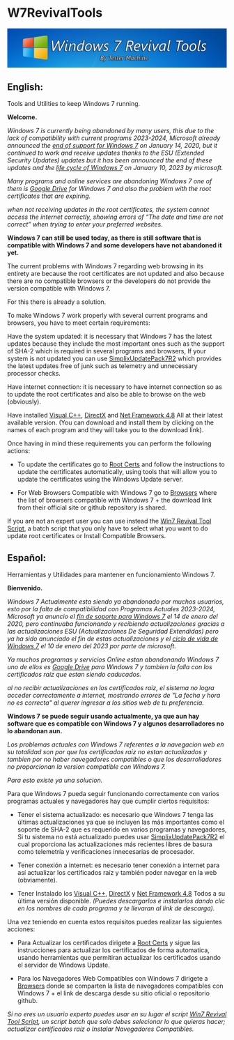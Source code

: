 # W7RevivalTools
![banner](https://github.com/TesterMachine/W7RevivalTools/blob/main/Assets/images/banner.png)

## English:
Tools and Utilities to keep Windows 7 running.

**Welcome.**

_Windows 7 is currently being abandoned by many users, this due to the lack of compatibility with current programs 2023-2024, Microsoft already announced the [end of support for Windows 7](https://support.microsoft.com/en-us/windows/windows-7-support-ended-on-january-14-2020-b75d4580-2cc7-895a-2c9c-1466d9a53962) on January 14, 2020, but it continued to work and receive updates thanks to the ESU (Extended Security Updates) updates but it has been announced the end of these updates and the [life cycle of Windows 7](https://learn.microsoft.com/en-us/lifecycle/products/windows-7) on January 10, 2023 by microsoft._

_Many programs and online services are abandoning Windows 7 one of them is [Google Drive](https://support.google.com/drive/thread/191968670/windows-7-will-not-be-supported-as-of-feb-does-this-mean-google-drive-will-no-longer-work-on-win-7?hl=en#:~:text=Google%20Drive%20will%20not%20be,may%20not%20work%20at%20all.) for Windows 7 and also the problem with the root certificates that are expiring._

_when not receiving updates in the root certificates, the system cannot access the internet correctly, showing errors of “The date and time are not correct” when trying to enter your preferred websites._

**Windows 7 can still be used today, as there is still software that is compatible with Windows 7 and some developers have not abandoned it yet.**

The current problems with Windows 7 regarding web browsing in its entirety are because the root certificates are not updated and also because there are no compatible browsers or the developers do not provide the version compatible with Windows 7.

For this there is already a solution.

To make Windows 7 work properly with several current programs and browsers, you have to meet certain requirements:

Have the system updated: it is necessary that Windows 7 has the latest updates because they include the most important ones such as the support of SHA-2 which is required in several programs and browsers, If your system is not updated you can use [SimplixUpdatePack7R2](https://blog.simplix.info/updatepack7r2/) which provides the latest updates free of junk such as telemetry and unnecessary processor checks.

Have internet connection: it is necessary to have internet connection so as to update the root certificates and also be able to browse on the web (obviously).

Have installed [Visual C++](https://github.com/abbodi1406/vcredist/releases/latest), [DirectX](https://github.com/stdin82/htfx/releases/download/v0.0.2/DirectX_Redist_Repack_x86_x64.zip) and [Net Framework 4.8](https://download.visualstudio.microsoft.com/download/pr/2d6bb6b2-226a-4baa-bdec-798822606ff1/8494001c276a4b96804cde7829c04d7f/ndp48-x86-x64-allos-enu.exe) All at their latest available version. (You can download and install them by clicking on the names of each program and they will take you to the download link).

Once having in mind these requirements you can perform the following actions:

* To update the certificates go to [Root Certs](https://github.com/TesterMachine/W7RevivalTools/tree/main/Root%20Certs) and follow the instructions to update the certificates automatically, using tools that will allow you to update the certificates using the Windows Update server.

* For Web Browsers Compatible with Windows 7 go to [Browsers](https://github.com/TesterMachine/W7RevivalTools/tree/main/Browsers) where the list of browsers compatible with Windows 7 + the download link from their official site or github repository is shared.

If you are not an expert user you can use instead the [Win7 Revival Tool Script](https://github.com/TesterMachine/W7RevivalTools/releases/latest), a batch script that you only have to select what you want to do update root certificates or Install Compatible Browsers.

## Español:
Herramientas y Utilidades para mantener en funcionamiento Windows 7.

**Bienvenido.** 

_Windows 7 Actualmente esta siendo ya abandonado por muchos usuarios, esto por la falta de compatibilidad con Programas Actuales 2023-2024, Microsoft ya anuncio el [fin de soporte para Windows 7](https://support.microsoft.com/es-es/windows/el-soporte-de-windows-7-finalizó-el-14-de-enero-de-2020-b75d4580-2cc7-895a-2c9c-1466d9a53962) el 14 de enero del 2020, pero continuaba funcionando y recibiendo actualizaciones gracias a las actualizaciones ESU (Actualizaciones De Seguridad Extendidas) pero ya ha sido anunciado el fin de estas actualizaciones y el [ciclo de vida de Windows 7](https://learn.microsoft.com/es-es/lifecycle/products/windows-7) el 10 de enero del 2023 por parte de microsoft._

_Ya muchos programas y servicios Online estan abandonando Windows 7 uno de ellos es [Google Drive](https://support.google.com/drive/thread/191968670/windows-7-will-not-be-supported-as-of-feb-does-this-mean-google-drive-will-no-longer-work-on-win-7?hl=en#:~:text=Google%20Drive%20will%20not%20be,may%20not%20work%20at%20all.) para Windows 7 y tambien la falla con los certificados raiz que estan siendo caducados._

_al no recibir actualizaciones en los certificados raiz, el sistema no logra acceder correctamente a internet, mostrando errores de "La fecha y hora no es correcta" al querer ingresar a los sitios web de tu preferencia._

**Windows 7 se puede seguir usando actualmente, ya que aun hay software que es compatible con Windows 7 y algunos desarrolladores no lo abandonan aun.**

_Los problemas actuales con Windows 7 referentes a la navegacion web en su totalidad son por que los certificados raiz no estan actualizados y tambien por no haber navegadores compatibles o que los desarrolladores no proporcionan la version compatible con Windows 7._

_Para esto existe ya una solucion._

Para que Windows 7 pueda seguir funcionando correctamente con varios programas actuales y navegadores hay que cumplir ciertos requisitos:

*	Tener el sistema actualizado: es necesario que Windows 7 tenga las últimas actualizaciones ya que se incluyen las más importantes como el soporte de SHA-2 que es requerido en varios programas y navegadores, Si tu sistema no está actualizado puedes usar [SimplixUpdatePack7R2](https://blog.simplix.info/updatepack7r2/) el cual proporciona las actualizaciones más recientes libres de basura como telemetría y verificaciones innecesarias de procesador.

* Tener conexión a internet: es necesario tener conexión a internet para así actualizar los certificados raíz y también poder navegar en la web (obviamente).

* Tener Instalado los [Visual C++](https://github.com/abbodi1406/vcredist/releases/latest), [DirectX](https://github.com/stdin82/htfx/releases/download/v0.0.2/DirectX_Redist_Repack_x86_x64.zip) y [Net Framework 4.8](https://download.visualstudio.microsoft.com/download/pr/2d6bb6b2-226a-4baa-bdec-798822606ff1/8494001c276a4b96804cde7829c04d7f/ndp48-x86-x64-allos-enu.exe) Todos a su última versión disponible. _(Puedes descargarlos e instalarlos dando clic en los nombres de cada programa y te llevaran al link de descarga)._

Una vez teniendo en cuenta estos requisitos puedes realizar las siguientes acciones:


* Para Actualizar los certificados dirigete a [Root Certs](https://github.com/TesterMachine/W7RevivalTools/tree/main/Root%20Certs) y sigue las instrucciones para actualizar los certificados de forma automatica, usando herramientas que permitiran actualizar los certificados usando el servidor de Windows Update.

* Para los Navegadores Web Compatibles con Windows 7 dirigete a [Browsers](https://github.com/TesterMachine/W7RevivalTools/tree/main/Browsers) donde se comparten la lista de navegadores compatibles con Windows 7 + el link de descarga desde su sitio oficial o repositorio github.

_Si no eres un usuario experto puedes usar en su lugar el script [Win7 Revival Tool Script](https://github.com/TesterMachine/W7RevivalTools/releases/latest), un script batch que solo debes selecionar lo que quieras hacer; actualizar certificados raiz o Instalar Navegadores Compatibles._
